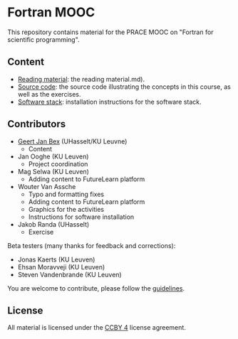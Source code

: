 # Fortran MOOC

This repository contains material for the PRACE MOOC on "Fortran for scientific
programming".


## Content

* [Reading material](docs/): the reading material.md).
* [Source code](source_code/): the source code illustrating the concepts in this course, as well as
  the exercises.
* [Software stack](software/): installation instructions for the software stack.


## Contributors

* [Geert Jan Bex](geertjan.bex@uhasselt.be) (UHasselt/KU Leuvne)
  * Content
* Jan Ooghe (KU Leuven)
  * Project coordination
* Mag Selwa (KU Leuven)
  * Adding content to FutureLearn platform
* Wouter Van Assche
  * Typo and formatting fixes
  * Adding content to FutureLearn platform
  * Graphics for the activities
  * Instructions for software installation
* Jakob Randa (UHasselt)
  * Exercise

Beta testers (many thanks for feedback and corrections):
* Jonas Kaerts (KU Leuven)
* Ehsan Moravveji (KU Leuven)
* Steven Vandenbrande (KU Leuven)

You are welcome to contribute, please follow the [guidelines](CONTRIBUTING.md).


## License

All material is licensed under the [CCBY 4](LICENSE) license agreement.
